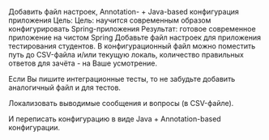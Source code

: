 Добавить файл настроек, Annotation- + Java-based конфигурация приложения
Цель: Цель: научится современным образом конфигурировать Spring-приложения Результат: готовое современное приложение на чистом Spring
Добавьте файл настроек для приложения тестирования студентов. В конфигурационный файл можно поместить путь до CSV-файла и/или текущую локаль, количество правильных ответов для зачёта - на Ваше усмотрение.

Если Вы пишите интеграционные тесты, то не забудьте добавить аналогичный файл и для тестов.

Локализовать выводимые сообщения и вопросы (в CSV-файле).

И переписать конфигурацию в виде Java + Annotation-based конфигурации.
